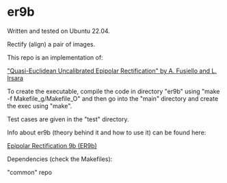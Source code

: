# er9b

Written and tested on Ubuntu 22.04.

Rectify (align) a pair of images.

This repo is an implementation of:

["Quasi-Euclidean Uncalibrated Epipolar Rectification" by A. Fusiello and L. Irsara](http://citeseerx.ist.psu.edu/viewdoc/download?doi=10.1.1.403.3274&rep=rep1&type=pdf)

To create the executable, compile the code in directory "er9b" using "make -f Makefile_g/Makefile_O" and then go into the "main" directory and create the exec using "make".

Test cases are given in the "test" directory.

Info about er9b (theory behind it and how to use it) can be found here:

[Epipolar Rectification 9b (ER9b)](https://3dstereophoto.blogspot.com/2016/02/epipolar-rectification-9b-er9b.html)

Dependencies (check the Makefiles):

"common" repo
